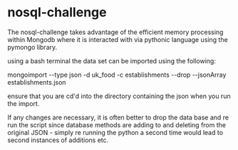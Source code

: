 # nosql-challenge

The nosql-challenge takes advantage of the efficient memory processing within Mongodb where it is interacted with via pythonic language using the pymongo library.

using a bash terminal the data set can be imported using the following:

mongoimport --type json -d uk_food -c establishments --drop --jsonArray establishments.json

ensure that you are cd'd into the directory containing the json when you run the import.

If any changes are necessary, it is often better to drop the data base and re run the script since database methods are adding to and deleting from the original JSON - simply re running the python a second time would lead to second instances of additions etc.
